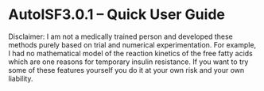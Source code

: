 # AutoISF3.0.1 – Quick User Guide

<div class="admonition warning">
Disclaimer: I am not a medically trained person and developed these methods purely based on trial and
numerical experimentation. For example, I had no mathematical model of the reaction kinetics of the free
fatty acids which are one reasons for temporary insulin resistance. If you want to try some of these
features yourself you do it at your own risk and your own liability.
</div>